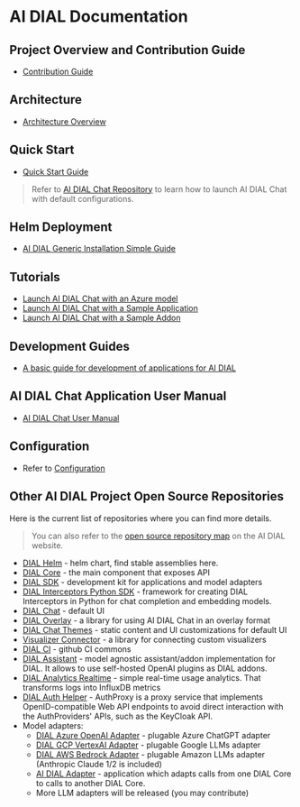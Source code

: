 # AI DIAL Documentation

## Project Overview and Contribution Guide

* [Contribution Guide](https://github.com/epam/ai-dial/blob/main/CONTRIBUTING.md)

## Architecture

* [Architecture Overview](./architecture.md)

## Quick Start

* [Quick Start Guide](./quick-start.md)

> Refer to [AI DIAL Chat Repository](https://github.com/epam/ai-dial-chat#overview) to learn how to launch AI DIAL Chat with default configurations.

## Helm Deployment

* [AI DIAL Generic Installation Simple Guide](https://github.com/epam/ai-dial-helm/tree/main/charts/dial/examples/generic/simple)

## Tutorials

* [Launch AI DIAL Chat with an Azure model](./tutorials/quick-start-model.md)
* [Launch AI DIAL Chat with a Sample Application](./tutorials/quick-start-with-application.md)
* [Launch AI DIAL Chat with a Sample Addon](./tutorials/quick-start-with-addon.md)

## Development Guides

* [A basic guide for development of applications for AI DIAL](./tutorials/quick-start-with-application.md)

## AI DIAL Chat Application User Manual

* [AI DIAL Chat User Manual](./user-guide.md)

## Configuration

* Refer to [Configuration](./Deployment/configuration.md)

## Other AI DIAL Project Open Source Repositories

Here is the current list of repositories where you can find more details.

> You can also refer to the [open source repository map](https://epam-rail.com/open-source) on the AI DIAL website.

- [DIAL Helm](https://github.com/epam/ai-dial-helm) - helm chart, find stable assemblies here.
- [DIAL Core](https://github.com/epam/ai-dial-core) - the main component that exposes API
- [DIAL SDK](https://github.com/epam/ai-dial-sdk) - development kit for applications and model adapters
- [DIAL Interceptors Python SDK](https://github.com/epam/ai-dial-interceptors-sdk) - framework for creating DIAL Interceptors in Python for chat completion and embedding models.
- [DIAL Chat](https://github.com/epam/ai-dial-chat) - default UI
- [DIAL Overlay](https://github.com/epam/ai-dial-chat/blob/development/libs/overlay/README.md) - a library for using AI DIAL Chat in an overlay format
- [DIAL Chat Themes](https://github.com/epam/ai-dial-chat-themes) - static content and UI customizations for default UI
- [Visualizer Connector](https://github.com/epam/ai-dial-chat/blob/development/libs/chat-visualizer-connector/README.md) - a library for connecting custom visualizers
- [DIAL CI](https://github.com/epam/ai-dial-ci) - github CI commons
- [DIAL Assistant](https://github.com/epam/ai-dial-assistant) - model agnostic assistant/addon implementation for DIAL. It allows to use self-hosted OpenAI plugins as DIAL addons.
- [DIAL Analytics Realtime](https://github.com/epam/ai-dial-analytics-realtime) - simple real-time usage analytics. That transforms logs into InfluxDB metrics
- [DIAL Auth Helper](https://github.com/epam/ai-dial-auth-helper) - AuthProxy is a proxy service that implements OpenID-compatible Web API endpoints to avoid direct interaction with the AuthProviders' APIs, such as the KeyCloak API.
- Model adapters:
    - [DIAL Azure OpenAI Adapter](https://github.com/epam/ai-dial-adapter-openai) - plugable Azure ChatGPT adapter
    - [DIAL GCP VertexAI Adapter](https://github.com/epam/ai-dial-adapter-vertexai) - plugable Google LLMs adapter
    - [DIAL AWS Bedrock Adapter](https://github.com/epam/ai-dial-adapter-bedrock) - plugable Amazon LLMs adapter (Anthropic Claude 1/2 is included)
    - [AI DIAL Adapter](https://github.com/epam/ai-dial-adapter-dial) - application which adapts calls from one DIAL Core to calls to another DIAL Core.
    - More LLM adapters will be released (you may contribute)
